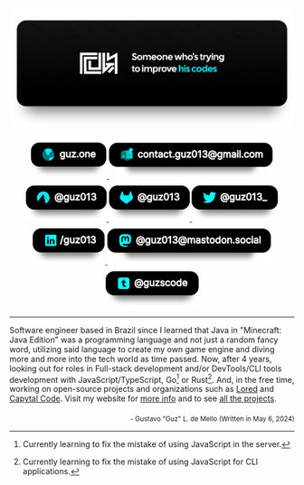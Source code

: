 <div>
    <div align="center">
        <a href="https://guz.one/code">
            <img src="./static/profile-banner.svg" width="1000"/>
        </a>
    </div>
    <div align="center">
        <p>
            <!-- <a href="mailto:contact.guz013@gmail.com?subject=Job opportunity">
                <img src="./static/job-badge.svg"/>
            </a> -->
            <span> </span>
            <a href="https://guz.one">
                <img src="./static/website-badge.svg"/>
            </a>
            <span> </span>
            <a href="mailto:contact.guz013@gmail.com?subject=GitHub profile&body=Nice profile btw!">
                <img src="./static/email-badge.svg"/>
            </a>
            <span> </span>
            <a href="https://codeberg.org/Guz013">
                <img src="./static/codeberg-badge.svg"/>
            </a>
            <span> </span>
            <a href="https://gitlab.com/Guz013">
                <img src="./static/gitlab-badge.svg"/>
            </a>
            <span> </span>
            <a href="https://twitter.com/guz013_">
                <img src="./static/twitter-badge.svg"/>
            </a>
            <span> </span>
            <a href="https://linkedin.com/in/guz013_">
                <img src="./static/linkedin-badge.svg"/>
            </a>
            <span> </span>
            <a href="https://mastodon.social/@guz013">
                <img src="./static/mastodon-badge.svg"/>
            </a>
            <span> </span>
            <a href="https://guzscode.tumblr.com">
                <img src="./static/tumblr-badge.svg"/>
            </a>
        </p>
    </div>
</div>

---

Software engineer based in Brazil since I learned that Java in "Minecraft: Java
Edition" was a programming language and not just a random fancy word, utilizing
said language to create my own game engine and diving more and more into the
tech world as time passed. Now, after 4 years, looking out for roles in
Full-stack development and/or DevTools/CLI tools development with
JavaScript/TypeScript, Go[^1] or Rust[^2]. And, in the free time, working on
open-source projects and organizations such as
[Lored](https://github.com/LoredDev) and [Capytal
Code](https://github.com/capytalcode). Visit my website for [more
info](https://guz.one/about) and to see [all the
projects](https://guz.one/projects).

<p align="right"><sub>- Gustavo "Guz" L. de Mello (Written in May 6, 2024)</sub></p>

[^1]: Currently learning to fix the mistake of using JavaScript in the server.
[^2]: Currently learning to fix the mistake of using JavaScript for CLI applications.

